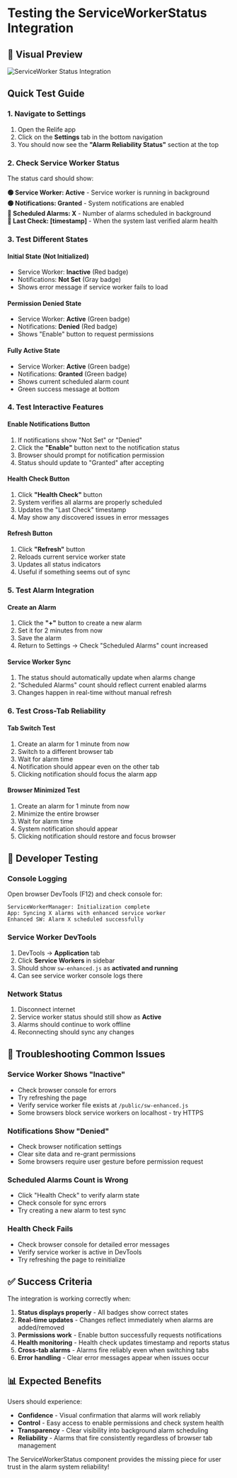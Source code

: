 # Testing the ServiceWorkerStatus Integration

## 📱 Visual Preview

![ServiceWorker Status Integration](./service-worker-status-demo.png)

## Quick Test Guide

### 1. Navigate to Settings

1. Open the Relife app
2. Click on the **Settings** tab in the bottom navigation
3. You should now see the **"Alarm Reliability Status"** section at the top

### 2. Check Service Worker Status

The status card should show:

**🟢 Service Worker: Active** - Service worker is running in background  
**🟢 Notifications: Granted** - System notifications are enabled  
**🔢 Scheduled Alarms: X** - Number of alarms scheduled in background  
**📅 Last Check: [timestamp]** - When the system last verified alarm health

### 3. Test Different States

#### Initial State (Not Initialized)

- Service Worker: **Inactive** (Red badge)
- Notifications: **Not Set** (Gray badge)
- Shows error message if service worker fails to load

#### Permission Denied State

- Service Worker: **Active** (Green badge)
- Notifications: **Denied** (Red badge)
- Shows "Enable" button to request permissions

#### Fully Active State

- Service Worker: **Active** (Green badge)
- Notifications: **Granted** (Green badge)
- Shows current scheduled alarm count
- Green success message at bottom

### 4. Test Interactive Features

#### Enable Notifications Button

1. If notifications show "Not Set" or "Denied"
2. Click the **"Enable"** button next to the notification status
3. Browser should prompt for notification permission
4. Status should update to "Granted" after accepting

#### Health Check Button

1. Click **"Health Check"** button
2. System verifies all alarms are properly scheduled
3. Updates the "Last Check" timestamp
4. May show any discovered issues in error messages

#### Refresh Button

1. Click **"Refresh"** button
2. Reloads current service worker state
3. Updates all status indicators
4. Useful if something seems out of sync

### 5. Test Alarm Integration

#### Create an Alarm

1. Click the **"+"** button to create a new alarm
2. Set it for 2 minutes from now
3. Save the alarm
4. Return to Settings → Check "Scheduled Alarms" count increased

#### Service Worker Sync

1. The status should automatically update when alarms change
2. "Scheduled Alarms" count should reflect current enabled alarms
3. Changes happen in real-time without manual refresh

### 6. Test Cross-Tab Reliability

#### Tab Switch Test

1. Create an alarm for 1 minute from now
2. Switch to a different browser tab
3. Wait for alarm time
4. Notification should appear even on the other tab
5. Clicking notification should focus the alarm app

#### Browser Minimized Test

1. Create an alarm for 1 minute from now
2. Minimize the entire browser
3. Wait for alarm time
4. System notification should appear
5. Clicking notification should restore and focus browser

## 🔧 Developer Testing

### Console Logging

Open browser DevTools (F12) and check console for:

```
ServiceWorkerManager: Initialization complete
App: Syncing X alarms with enhanced service worker
Enhanced SW: Alarm X scheduled successfully
```

### Service Worker DevTools

1. DevTools → **Application** tab
2. Click **Service Workers** in sidebar
3. Should show `sw-enhanced.js` as **activated and running**
4. Can see service worker console logs there

### Network Status

1. Disconnect internet
2. Service worker status should still show as **Active**
3. Alarms should continue to work offline
4. Reconnecting should sync any changes

## 🐛 Troubleshooting Common Issues

### Service Worker Shows "Inactive"

- Check browser console for errors
- Try refreshing the page
- Verify service worker file exists at `/public/sw-enhanced.js`
- Some browsers block service workers on localhost - try HTTPS

### Notifications Show "Denied"

- Check browser notification settings
- Clear site data and re-grant permissions
- Some browsers require user gesture before permission request

### Scheduled Alarms Count is Wrong

- Click "Health Check" to verify alarm state
- Check console for sync errors
- Try creating a new alarm to test sync

### Health Check Fails

- Check browser console for detailed error messages
- Verify service worker is active in DevTools
- Try refreshing the page to reinitialize

## ✅ Success Criteria

The integration is working correctly when:

1. **Status displays properly** - All badges show correct states
2. **Real-time updates** - Changes reflect immediately when alarms are added/removed
3. **Permissions work** - Enable button successfully requests notifications
4. **Health monitoring** - Health check updates timestamp and reports status
5. **Cross-tab alarms** - Alarms fire reliably even when switching tabs
6. **Error handling** - Clear error messages appear when issues occur

## 📊 Expected Benefits

Users should experience:

- **Confidence** - Visual confirmation that alarms will work reliably
- **Control** - Easy access to enable permissions and check system health
- **Transparency** - Clear visibility into background alarm scheduling
- **Reliability** - Alarms that fire consistently regardless of browser tab management

The ServiceWorkerStatus component provides the missing piece for user trust in the alarm system reliability!
